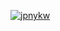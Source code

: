 [![jpnykw](https://user-images.githubusercontent.com/31243896/92475857-075f1f00-f219-11ea-9fba-17a09249d549.png)](https://jpnykw.netlify.app/)
